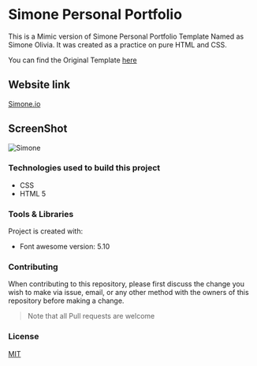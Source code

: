 # Simone Personal Portfolio

This is a Mimic version of Simone Personal Portfolio Template Named as Simone Olivia. It was created as a practice on pure HTML and CSS.

You can find the Original Template [here](https://themeforest.net/item/simone-personal-portfolio-template/28476751)

## Website link 

[Simone.io](https://raniamhelmy.github.io/SimonePersonalPortfolio/)

## ScreenShot

![Simone](https://user-images.githubusercontent.com/93358372/210290827-a4c3b953-1761-4ac1-8caa-a672f21a073e.jpg)


### Technologies used to build this project

<ul>
  <li>CSS</li>
  <li>HTML 5</li>
 </ul>
  
### Tools & Libraries  

Project is created with:

* Font awesome version: 5.10

### Contributing

When contributing to this repository, please first discuss the change you wish to make via issue, email, or any other method with the owners of this repository before making a change.

>Note that all Pull requests are welcome

### License
[MIT](https://choosealicense.com/licenses/mit/)